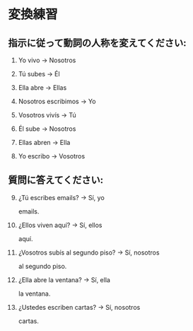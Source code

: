 # 変換練習

## 指示に従って動詞の人称を変えてください:

1. Yo vivo → Nosotros <div class="answer-line-short"></div>

2. Tú subes → Él <div class="answer-line-short"></div>

3. Ella abre → Ellas <div class="answer-line-short"></div>

4. Nosotros escribimos → Yo <div class="answer-line-short"></div>

5. Vosotros vivís → Tú <div class="answer-line-short"></div>

6. Él sube → Nosotros <div class="answer-line-short"></div>

7. Ellas abren → Ella <div class="answer-line-short"></div>

8. Yo escribo → Vosotros <div class="answer-line-short"></div>

## 質問に答えてください:

9. ¿Tú escribes emails? → Sí, yo <div class="answer-line-short"></div> emails.

10. ¿Ellos viven aquí? → Sí, ellos <div class="answer-line-short"></div> aquí.

11. ¿Vosotros subís al segundo piso? → Sí, nosotros <div class="answer-line-short"></div> al segundo piso.

12. ¿Ella abre la ventana? → Sí, ella <div class="answer-line-short"></div> la ventana.

13. ¿Ustedes escriben cartas? → Sí, nosotros <div class="answer-line-short"></div> cartas.